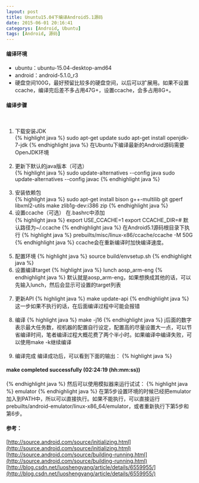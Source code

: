 ```yaml
---
layout: post
title: Ununtu15.04下编译Android5.1源码
date: 2015-06-01 20:16:41
categorys: [Android, Ubuntu]
tags: [Android, 源码]
---
```

#### 编译环境  
- ubuntu：ubuntu-15.04-desktop-amd64  
- android：android-5.1.0_r3    
- 硬盘空间100G，最好预留比较多的硬盘空间，以后可以扩展用。如果不设置ccache，编译完后差不多占用47G+，设置ccache，会多占用8G+。  
<!--more-->

#### 编译步骤 ####  
&emsp;
1. 下载安装JDK   
{% highlight java %}
sudo apt-get update
sudo apt-get install openjdk-7-jdk
{% endhighlight java %}
在Ubuntu下编译最新的Android源码需要OpenJDK环境  
&emsp;
2. 更新下默认的java版本（可选）  
{% highlight java %}
sudo update-alternatives --config java
sudo update-alternatives --config javac
{% endhighlight java %}  
&emsp;
3. 安装依赖包  
{% highlight java %}
sudo apt-get install bison g++-multilib git gperf libxml2-utils make zlib1g-dev:i386 zip
{% endhighlight java %}
&emsp;
4. 设置ccache（可选） 
在.bashrc中添加  
{% highlight java %}
export USE_CCACHE=1
export CCACHE_DIR=<path-to-your-cache-directory># 默认路径为~/.ccache
{% endhighlight java %}
在Android5.1源码根目录下执行
{% highlight java %}
prebuilts/misc/linux-x86/ccache/ccache -M 50G
{% endhighlight java %}
ccache会在重新编译时加快编译速度。  
&emsp;
5. 配置环境
{% highlight java %}
source build/envsetup.sh
{% endhighlight java %}
&emsp;
6. 设置编译target
{% highlight java %}
lunch aosp_arm-eng
{% endhighlight java %}
默认就是aosp_arm-eng，如果想换成其他的话，可以先输入lunch，然后会显示可设置的target列表  
&emsp;
7.  更新API
{% highlight java %}
make update-api
{% endhighlight java %}
这一步如果不执行的话，在后面编译过程中可能会报错  
&emsp;
8. 编译
{% highlight java %}
make -j16
{% endhighlight java %}
j后面的数字表示最大任务数，视机器的配置自行设定，配置高的尽量设置大一点，可以节省编译时间，笔者编译过程大概花费了两个半小时。如果编译中编译失败，可以使用make -k继续编译  
&emsp;
9. 编译完成
编译成功后，可以看到下面的输出：
{% highlight java %}
#### make completed successfully (02:24:19 (hh:mm:ss)) ####
{% endhighlight java %}
然后可以使用模拟器来运行试试：
{% highlight java %}
emulator
{% endhighlight java %}
在第5步设置环境的时候已经把emulator加入到PATH中，所以可以直接执行。如果不能执行，可以直接运行prebuilts/android-emulator/linux-x86_64/emulator，或者重新执行下第5步和第6步。

#### 参考：
[http://source.android.com/source/initializing.html](http://source.android.com/source/initializing.html)  
[http://source.android.com/source/building-running.html](http://source.android.com/source/building-running.html)  
[http://blog.csdn.net/luoshengyang/article/details/6559955/](http://blog.csdn.net/luoshengyang/article/details/6559955/)  

